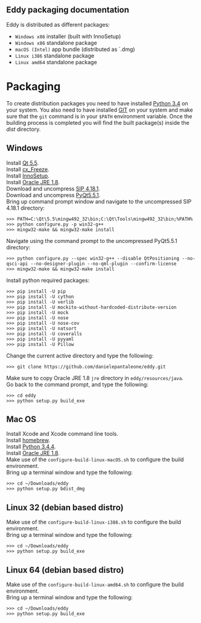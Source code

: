 ## Eddy packaging documentation

Eddy is distributed as different packages:

* `Windows x86` installer (built with InnoSetup)
* `Windows x86` standalone package
* `macOS (Intel)` app bundle (distributed as `.dmg)
* `Linux i386` standalone package
* `Linux amd64` standalone package

# Packaging

To create distribution packages you need to have installed [Python 3.4](https://www.python.org) on your system. 
You also need to have installed [GIT](http://git-scm.com/) on your system and make sure that the `git` command
is in your `$PATH` environment variable. Once the building process is completed you will find the built 
package(s) inside the *dist* directory.

## Windows

Install [Qt 5.5](http://download.qt.io/official_releases/qt/5.5/5.5.1/qt-opensource-windows-x86-mingw492-5.5.1.exe).    
Install [cx_Freeze](https://pypi.python.org/pypi/cx_Freeze/4.3.4).  
Install [InnoSetup](http://www.jrsoftware.org/isinfo.php).  
Install [Oracle JRE 1.8](http://download.oracle.com/otn-pub/java/jdk/8u102-b14/jdk-8u102-windows-i586.exe).  
Download and uncompress [SIP 4.18.1](http://downloads.sourceforge.net/project/pyqt/sip/sip-4.18.1/sip-4.18.1.zip).  
Download and uncompress [PyQt5.5.1](http://downloads.sourceforge.net/project/pyqt/PyQt5/PyQt-5.5.1/PyQt-gpl-5.5.1.zip).  
Bring up command prompt window and navigate to the uncompressed SIP 4.18.1 directory:

    >>> PATH=C:\Qt\5.5\mingw492_32\bin;C:\Qt\Tools\mingw492_32\bin;%PATH%
    >>> python configure.py -p win32-g++
    >>> mingw32-make && mingw32-make install
    
Navigate using the command prompt to the uncompressed PyQt5.5.1 directory:

    >>> python configure.py --spec win32-g++ --disable QtPositioning --no-qsci-api --no-designer-plugin --no-qml-plugin --confirm-license
    >>> mingw32-make && mingw32-make install

Install python required packages:

    >>> pip install -U pip
    >>> pip install -U cython
    >>> pip install -U verlib
    >>> pip install -U mockito-without-hardcoded-distribute-version
    >>> pip install -U mock
    >>> pip install -U nose
    >>> pip install -U nose-cov
    >>> pip install -U natsort
    >>> pip install -U coveralls
    >>> pip install -U pyyaml
    >>> pip install -U Pillow

Change the current active directory and type the following:

    >>> git clone https://github.com/danielepantaleone/eddy.git
    
Make sure to copy Oracle JRE 1.8 `jre` directory in `eddy/resources/java`.  
Go back to the command prompt, and type the following: 

    >>> cd eddy
    >>> python setup.py build_exe
    
## Mac OS

Install Xcode and Xcode command line tools.  
Install [homebrew](http://brew.sh/).  
Install [Python 3.4.4](https://www.python.org/ftp/python/3.4.4/python-3.4.4-macosx10.6.pkg).  
Install [Oracle JRE 1.8](http://download.oracle.com/otn-pub/java/jdk/8u102-b14/jdk-8u102-macosx-x64.dmg).  
Make use of the `configure-build-linux-macOS.sh` to configure the build environment.  
Bring up a terminal window and type the following:
    
    >>> cd ~/Downloads/eddy
    >>> python setup.py bdist_dmg

## Linux 32 (debian based distro)

Make use of the `configure-build-linux-i386.sh` to configure the build environment.  
Bring up a terminal window and type the following:
    
    >>> cd ~/Downloads/eddy
    >>> python setup.py build_exe
    
## Linux 64 (debian based distro)

Make use of the `configure-build-linux-amd64.sh` to configure the build environment.  
Bring up a terminal window and type the following:
    
    >>> cd ~/Downloads/eddy
    >>> python setup.py build_exe